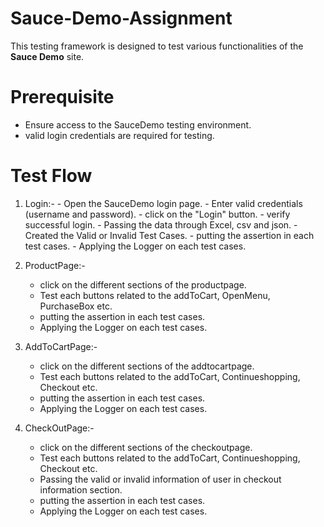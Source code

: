 # Sauce-Demo-Assignment

This testing framework is designed to test various functionalities of the **Sauce Demo** site.

# Prerequisite
- Ensure access to the SauceDemo testing environment.
- valid login credentials are required for testing.

# Test Flow 

1) Login:-
       - Open the SauceDemo login page.
       - Enter valid credentials (username and password).
       - click on the "Login" button.
       - verify successful login.
       - Passing the data through Excel, csv and json.
       - Created the Valid or Invalid Test Cases.
       - putting the assertion in each test cases.
       - Applying the Logger on each test cases.

2) ProductPage:-
    - click on the different sections of the productpage.
    - Test each buttons related to the addToCart, OpenMenu, PurchaseBox etc.
    - putting the assertion in each test cases.
    - Applying the Logger on each test cases.

3) AddToCartPage:-
    - click on the different sections of the addtocartpage.
    - Test each buttons related to the addToCart, Continueshopping, Checkout etc.
    - putting the assertion in each test cases.
    - Applying the Logger on each test cases.

4) CheckOutPage:-
    - click on the different sections of the checkoutpage.
    - Test each buttons related to the addToCart, Continueshopping, Checkout etc.
    - Passing the valid or invalid information of user in checkout information section.
    - putting the assertion in each test cases.
    - Applying the Logger on each test cases.
       
